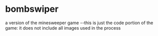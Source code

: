 # bombswiper
a version of the minesweeper game
--this is just the code portion of the game: it does not include all images used in the process
